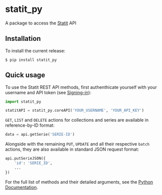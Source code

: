 # statit_py
A package to access the [Statit](https://gostatit.com) API

## Installation

To install the current release:

```
$ pip install statit_py
```

## Quick usage

To use the Statit REST API methods, first authenthicate yourself with your username and API token (see [Signing-in](https://help.gostatit.com/excel/signin/#authentication)):

```py
import statit_py

statitAPI = statit_py.coreAPI('YOUR_USERNAME', 'YOUR_API_KEY')
```

`GET`, `LIST` and `DELETE` actions for collections and series are available in reference-by-ID format:

```py
data = api.getSerie('SERIE-ID')
```

Alongside with the remaining `PUT`, `UPDATE` and all their respective `batch`  actions, they are also available in standard JSON request format:

```py
api.putSerieJSON({
    'id': 'SERIE_ID',
    ...
})
```

For the full list of methods and their detailed arguments, see the [Python Documentation]().






